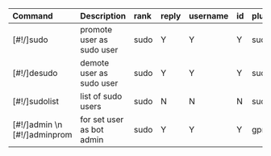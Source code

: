 | Command | Description | rank | reply | username | id | plugin | 
|:--------|:------------|:-----|:------|:---------|:---|:-------|
|[#!/]sudo |promote user as sudo user |sudo |Y|Y|Y|sudo|
|[#!/]desudo |demote user as sudo user |sudo |Y|Y|Y|sudo|
|[#!/]sudolist |list of sudo users |sudo |N|N|N|sudo|
|[#!/]admin \n [#!/]adminprom |for set user as bot admin|sudo |Y|Y|Y|gpmod|

